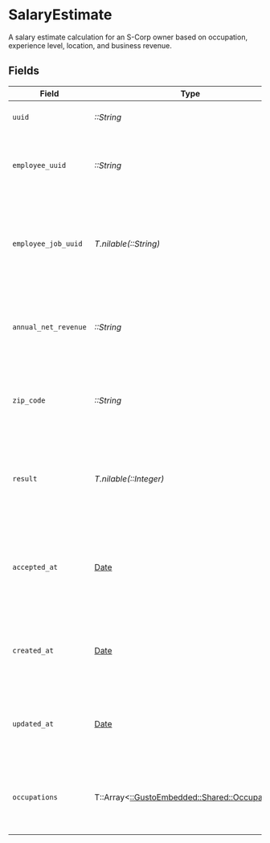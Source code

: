 # SalaryEstimate

A salary estimate calculation for an S-Corp owner based on occupation, experience level, location, and business revenue.


## Fields

| Field                                                                                 | Type                                                                                  | Required                                                                              | Description                                                                           |
| ------------------------------------------------------------------------------------- | ------------------------------------------------------------------------------------- | ------------------------------------------------------------------------------------- | ------------------------------------------------------------------------------------- |
| `uuid`                                                                                | *::String*                                                                            | :heavy_check_mark:                                                                    | The UUID of the salary estimate.                                                      |
| `employee_uuid`                                                                       | *::String*                                                                            | :heavy_check_mark:                                                                    | The UUID of the employee this salary estimate is for.                                 |
| `employee_job_uuid`                                                                   | *T.nilable(::String)*                                                                 | :heavy_minus_sign:                                                                    | The UUID of the employee job this salary estimate is associated with (once accepted). |
| `annual_net_revenue`                                                                  | *::String*                                                                            | :heavy_check_mark:                                                                    | The annual net revenue of the business used for salary calculations.                  |
| `zip_code`                                                                            | *::String*                                                                            | :heavy_check_mark:                                                                    | The ZIP code used for location-based salary calculations.                             |
| `result`                                                                              | *T.nilable(::Integer)*                                                                | :heavy_minus_sign:                                                                    | The calculated reasonable salary estimate in cents. Null if not yet calculated.       |
| `accepted_at`                                                                         | [Date](https://ruby-doc.org/stdlib-2.6.1/libdoc/date/rdoc/Date.html)                  | :heavy_minus_sign:                                                                    | The timestamp when this salary estimate was accepted and finalized.                   |
| `created_at`                                                                          | [Date](https://ruby-doc.org/stdlib-2.6.1/libdoc/date/rdoc/Date.html)                  | :heavy_check_mark:                                                                    | The timestamp when this salary estimate was created.                                  |
| `updated_at`                                                                          | [Date](https://ruby-doc.org/stdlib-2.6.1/libdoc/date/rdoc/Date.html)                  | :heavy_check_mark:                                                                    | The timestamp when this salary estimate was last updated.                             |
| `occupations`                                                                         | T::Array<[::GustoEmbedded::Shared::Occupations](../../models/shared/occupations.md)>  | :heavy_check_mark:                                                                    | Array of occupations with their experience levels and time allocations.               |